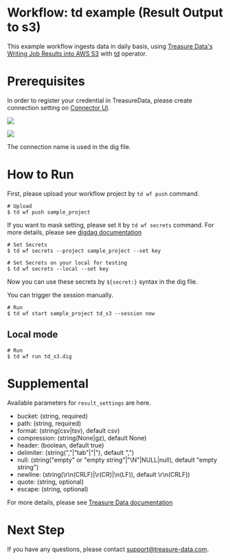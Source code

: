 # Workflow: td example (Result Output to s3)

This example workflow ingests data in daily basis, using [Treasure Data's Writing Job Results into AWS S3](https://docs.treasuredata.com/articles/result-into-s3) with [td](http://docs.digdag.io/operators/td.html) operator.

# Prerequisites

In order to register your credential in TreasureData, please create connection setting on [Connector UI](https://console.treasuredata.com/app/connections).

![](https://t.gyazo.com/teams/treasure-data/0a42f334d6f7077999cf3b3abd868548.png)

![](https://t.gyazo.com/teams/treasure-data/4b85a78fe25665f1d417b469e7ac1942.png)

The connection name is used in the dig file.

# How to Run

First, please upload your workflow project by `td wf push` command.

    # Upload
    $ td wf push sample_project

If you want to mask setting, please set it by `td wf secrets` command. For more details, please see [digdag documentation](http://docs.digdag.io/command_reference.html#secrets)

    # Set Secrets
    $ td wf secrets --project sample_project --set key

    # Set Secrets on your local for testing
    $ td wf secrets --local --set key

Now you can use these secrets by `${secret:}` syntax in the dig file.

You can trigger the session manually.

    # Run
    $ td wf start sample_project td_s3 --session now

## Local mode

    # Run
    $ td wf run td_s3.dig

# Supplemental

Available parameters for `result_settings` are here.

- bucket: (string, required)
- path: (string, required)
- format: (string(csv|tsv), default csv)
- compression: (string(None|gz), default None)
- header: (boolean, default true)
- delimiter: (string(","|"tab"|"|"), default ",")
- null: (string("empty" or "empty string"|"\N"|NULL|null), default "empty string")
- newline: (string(\r\n(CRLF)|\r(CR)|\n(LF)), default \r\n(CRLF))
- quote: (string, optional)
- escape: (string, optional)

For more details, please see [Treasure Data documentation](https://docs.treasuredata.com/articles/result-into-s3#usage)

# Next Step

If you have any questions, please contact support@treasure-data.com.
